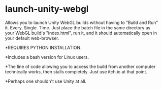 # launch-unity-webgl

Allows you to launch Unity WebGL builds without having to "Build and Run" it.
Every.
Single.
Time.
Just place the batch file in the same directory as your WebGL build's "index.html", run it,
and it should automatically open in your default web-browser.

*REQUIRES PYTHON INSTALLATION.

*Includes a bash version for Linux users.

*The line of code allowing you to access the build from another computer technically works,
then stalls completely.
Just use itch.io at that point.

*Perhaps one shouldn't use Unity at all.
